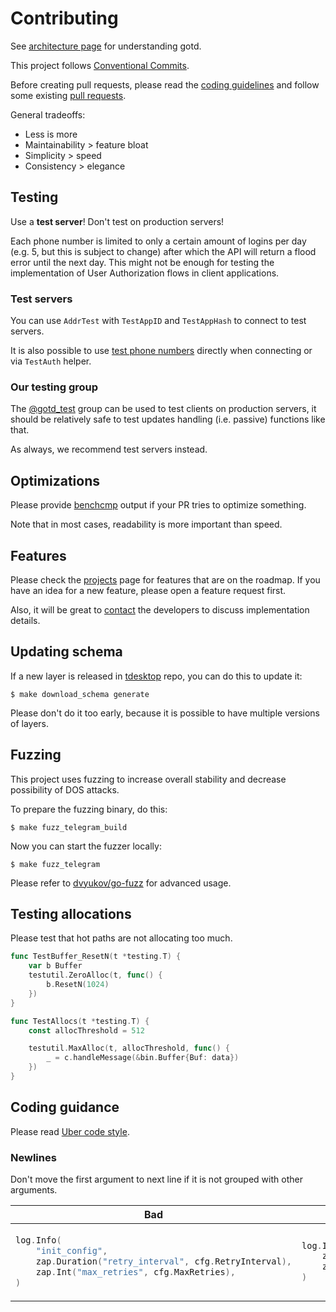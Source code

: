 # Contributing

See [architecture page](ARCHITECTURE.md) for understanding gotd.

This project follows [Conventional Commits](https://www.conventionalcommits.org/en/v1.0.0/).

Before creating pull requests, please read the [coding guidelines](https://github.com/uber-go/guide/blob/master/style.md) and
follow some existing [pull requests](https://github.com/masa-finance/td-masa-fork/pulls).

General tradeoffs:

* Less is more
* Maintainability > feature bloat
* Simplicity > speed
* Consistency > elegance

## Testing

Use a **test server**! Don't test on production servers!

Each phone number is limited to only a certain amount of logins per day (e.g. 5, but this is subject to change) after which the API will return a flood error until the next day.
This might not be enough for testing the implementation of User Authorization
flows in client applications.

### Test servers

You can use `AddrTest` with `TestAppID` and `TestAppHash` to connect to test servers.

It is also possible to use [test phone numbers](https://core.telegram.org/api/auth#test-phone-numbers) directly when connecting or
via `TestAuth` helper.

### Our testing group

The [@gotd_test](https://t.me/gotd_test) group can be used to test clients
on production servers, it should be relatively safe to test updates handling (i.e. passive) functions like that.

As always, we recommend test servers instead.

## Optimizations

Please provide [benchcmp](https://godoc.org/golang.org/x/tools/cmd/benchcmp) output if your PR
tries to optimize something.

Note that in most cases, readability is more important than speed.

## Features

Please check the [projects](https://github.com/masa-finance/td-masa-fork/projects) page for features that
are on the roadmap. If you have an idea for a new feature, please open a feature request first.

Also, it will be great to [contact](.github/SUPPORT.md) the developers to discuss implementation
details.

## Updating schema

If a new layer is released in [tdesktop](https://github.com/telegramdesktop/tdesktop) repo, you can do this to update it:

```console
$ make download_schema generate
```

Please don't do it too early, because it is possible to have multiple versions of
layers.

## Fuzzing

This project uses fuzzing to increase overall stability and decrease
possibility of DOS attacks.

To prepare the fuzzing binary, do this:

```console
$ make fuzz_telegram_build
```

Now you can start the fuzzer locally:

```console
$ make fuzz_telegram
```

Please refer to [dvyukov/go-fuzz](https://github.com/dvyukov/go-fuzz) for advanced usage.

## Testing allocations

Please test that hot paths are not allocating too much.

```go
func TestBuffer_ResetN(t *testing.T) {
    var b Buffer
    testutil.ZeroAlloc(t, func() {
        b.ResetN(1024)
    })
}

func TestAllocs(t *testing.T) {
    const allocThreshold = 512

    testutil.MaxAlloc(t, allocThreshold, func() {
        _ = c.handleMessage(&bin.Buffer{Buf: data})
    })
}
```

## Coding guidance

Please read [Uber code style](https://github.com/uber-go/guide/blob/master/style.md).

### Newlines

Don't move the first argument to next line if it is not grouped
with other arguments.

<table>
<thead><tr><th>Bad</th><th>Good</th></tr></thead>
<tbody>
<tr><td>

```go
log.Info(
    "init_config",
    zap.Duration("retry_interval", cfg.RetryInterval),
    zap.Int("max_retries", cfg.MaxRetries),
)
```

</td><td>

```go
log.Info("init_config",
    zap.Duration("retry_interval", cfg.RetryInterval),
    zap.Int("max_retries", cfg.MaxRetries),
)
```

</td></tr>
</tbody></table>
